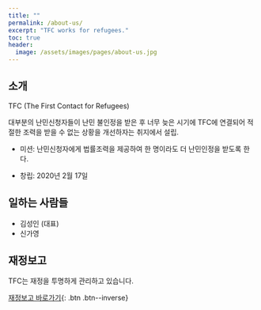 ```yaml
---
title: ""
permalink: /about-us/
excerpt: "TFC works for refugees."
toc: true
header:
  image: /assets/images/pages/about-us.jpg
---
```


## 소개

TFC (The First Contact for Refugees)

대부분의 난민신청자들이 난민 불인정을 받은 후 너무 늦은 시기에 TFC에 연결되어 적절한 조력을 받을 수 없는 상황을 개선하자는 취지에서 설립.  

- 미션: 난민신청자에게 법률조력을 제공하여 한 명이라도 더 난민인정을 받도록 한다. 

- 창립: 2020년 2월 17일


## 일하는 사람들
- 김성인 (대표)
- 신가영


## 재정보고
TFC는 재정을 투명하게 관리하고 있습니다. 

[재정보고 바로가기](/reports){: .btn .btn--inverse}
